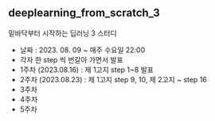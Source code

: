 ## deeplearning_from_scratch_3

밑바닥부터 시작하는 딥러닝 3 스터디
- 날짜 : 2023. 08. 09 ~ 매주 수요일 22:00
- 각자 한 step 씩 번갈아 가면서 발표
- 1주차 (2023.08.16) : 제 1고지 step 1~8 발표
- 2주차 (2023.08.23) : 제 1고지 step 9, 10, 제 2고지 ~ step 16
- 3주차
- 4주차
- 5주차
